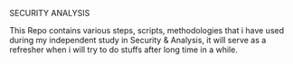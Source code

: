 SECURITY ANALYSIS

This Repo contains various steps, scripts, methodologies that i have used during my independent study in Security & Analysis, it will serve as a refresher when i will try to do stuffs after long time in a while.
